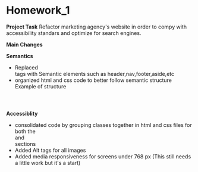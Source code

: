 # Homework_1

**Project Task**
Refactor marketing agency's website in order to compy with accessibility standars and optimize for search engines.

**Main Changes**
  
  **Semantics**
  - Replaced <div> tags with Semantic elements such as header,nav,footer,aside,etc
  - organized html and css code to better follow semantic structure
      Example of structure
        <header> 
        <main> 
        <article> 
        <section> 
        <aside> 
        <footer> 
      
  **Accessiblity**
  - consolidated code by grouping classes together in html and css files for both the <main> and <aside> sections
  - Added Alt tags for all images
  - Added media responsiveness for screens under 768 px (This still needs a little work but it's a start)
  
